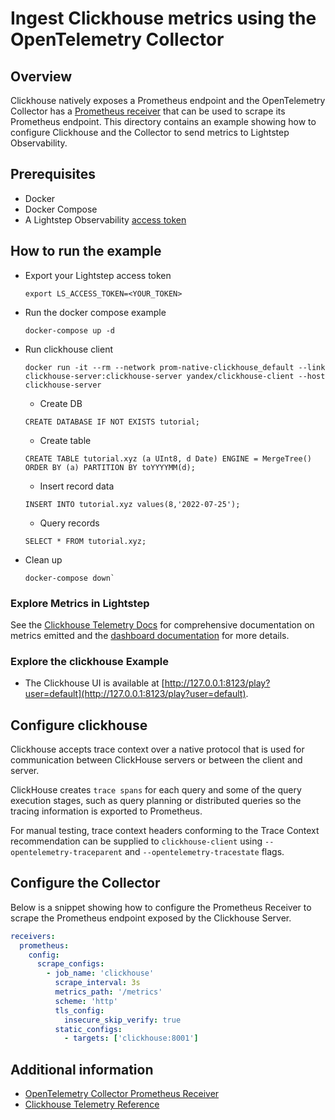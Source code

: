 # Ingest Clickhouse metrics using the OpenTelemetry Collector

## Overview

 Clickhouse natively exposes a Prometheus endpoint and the OpenTelemetry Collector has a [Prometheus receiver][otel-prom-receiver] that can be used to scrape its Prometheus endpoint. This directory contains an example showing how to configure Clickhouse and the Collector to send metrics to Lightstep Observability.

## Prerequisites

* Docker
* Docker Compose
* A Lightstep Observability [access token][ls-docs-access-token]

## How to run the example

* Export your Lightstep access token
  ```
  export LS_ACCESS_TOKEN=<YOUR_TOKEN>
  ```
* Run the docker compose example
  ```
  docker-compose up -d
  ```
* Run clickhouse client
  ```
  docker run -it --rm --network prom-native-clickhouse_default --link clickhouse-server:clickhouse-server yandex/clickhouse-client --host clickhouse-server
  ```
  * Create DB
  ```
  CREATE DATABASE IF NOT EXISTS tutorial;
  ```
  * Create table
  ```
  CREATE TABLE tutorial.xyz (a UInt8, d Date) ENGINE = MergeTree() ORDER BY (a) PARTITION BY toYYYYMM(d);
  ```
  * Insert record data
  ```
  INSERT INTO tutorial.xyz values(8,'2022-07-25');
  ```
    * Query records
  ```
  SELECT * FROM tutorial.xyz;
  ```
* Clean up
  ```
  docker-compose down`
  ```

### Explore Metrics in Lightstep

See the [Clickhouse Telemetry Docs][clickhouse-docs-telemetry] for comprehensive documentation on metrics emitted and the [dashboard documentation][ls-docs-dashboards] for more details.

### Explore the clickhouse Example

* The Clickhouse UI is available at [http://127.0.0.1:8123/play?user=default](http://127.0.0.1:8123/play?user=default).


## Configure clickhouse

Clickhouse accepts trace context over a native protocol that is used for communication between ClickHouse servers or between the client and server. 

ClickHouse creates `trace spans` for each query and some of the query execution stages, such as query planning or distributed queries so the tracing information is exported to Prometheus.

For manual testing, trace context headers conforming to the Trace Context recommendation can be supplied to `clickhouse-client` using `--opentelemetry-traceparent` and `--opentelemetry-tracestate` flags.

## Configure the Collector

Below is a snippet showing how to configure the Prometheus Receiver to scrape the Prometheus endpoint exposed by the Clickhouse Server.

```yaml
receivers:
  prometheus:
    config:
      scrape_configs:
        - job_name: 'clickhouse'
          scrape_interval: 3s
          metrics_path: '/metrics'
          scheme: 'http'
          tls_config:
            insecure_skip_verify: true
          static_configs:
            - targets: ['clickhouse:8001']
```



## Additional information

- [OpenTelemetry Collector Prometheus Receiver][otel-prom-receiver]
- [Clickhouse Telemetry Reference][clickhouse-docs-telemetry]

[ls-docs-access-token]: https://docs.lightstep.com/docs/create-and-manage-access-tokens
[ls-docs-dashboards]: https://docs.lightstep.com/docs/create-and-manage-dashboards
[otel-prom-receiver]: https://github.com/open-telemetry/opentelemetry-collector-contrib/tree/main/receiver/prometheusreceiver
[clickhouse-docs-telemetry]: https://clickhouse.com/docs/en/operations/opentelemetry/
[learn-clickhouse-repo]: https://github.com/ClickHouse/ClickHouse/blob/master/docker/server/README.md
